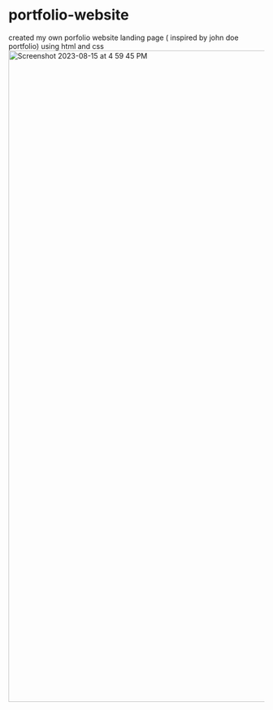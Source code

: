 # portfolio-website
created my own porfolio website landing page ( inspired by john doe portfolio) using html and css
<img width="1280" alt="Screenshot 2023-08-15 at 4 59 45 PM" src="https://github.com/DesaiPriyansh19/portfolio-website/assets/133943282/dcc9d71f-275f-414d-8edf-94642b3e817b">
